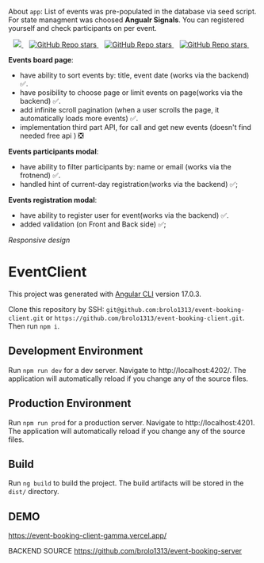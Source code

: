 About `app`:
List of events was pre-populated in the database via seed script.
For state managment was choosed **Angualr Signals**. 
You can registered yourself and check participants on per event.

<p align='center'>
 <a href="#">
    <img src="https://img.shields.io/badge/Angular-DD0031?style=for-the-badge&logo=angular&logoColor=white" />
  </a>&nbsp;&nbsp;
  <a href="#">
  <img alt="GitHub Repo stars" src="https://img.shields.io/badge/HTML5-E34F26?style=for-the-badge&logo=html5&logoColor=white">
</a>&nbsp;&nbsp;
  <a href="#">
  <img alt="GitHub Repo stars" src="https://img.shields.io/badge/TypeScript-007ACC?style=for-the-badge&logo=typescript&logoColor=white">
</a>&nbsp;&nbsp;
  <a href="#">
  <img alt="GitHub Repo stars" src="https://img.shields.io/badge/Bootstrap-563D7C?style=for-the-badge&logo=bootstrap&logoColor=white">
</a>&nbsp;&nbsp;


</p>


**Events board page**: 
- have ability to sort events by: title, event date (works via the backend) :white_check_mark:.
- have posibility to choose page or limit events on page(works via the backend) :white_check_mark:.
- add infinite scroll pagination (when a user scrolls the page, it
automatically loads more events) :white_check_mark:.
- implementation third part API, for call and get new events (doesn't find needed free api ) :negative_squared_cross_mark:

**Events participants modal**: 
- have ability to filter participants by: name or email (works via the frotnend) :white_check_mark:.
- handled hint of current-day registration(works via the backend) :white_check_mark:;

**Events registration modal**: 
- have ability to register user for event(works via the backend) :white_check_mark:.
- added validation (on Front and Back side) :white_check_mark:;

*Responsive design*



# EventClient

This project was generated with [Angular CLI](https://github.com/angular/angular-cli) version 17.0.3.

Clone this repository by SSH: `git@github.com:brolo1313/event-booking-client.git` or `https://github.com/brolo1313/event-booking-client.git`.
Then run `npm i`.

## Development Environment
Run `npm run dev` for a dev server. Navigate to http://localhost:4202/. The application will automatically reload if you change any of the source files.

## Production Environment
Run `npm run prod` for a production server. Navigate to http://localhost:4201. The application will automatically reload if you change any of the source files.

## Build

Run `ng build` to build the project. The build artifacts will be stored in the `dist/` directory.

## DEMO

https://event-booking-client-gamma.vercel.app/

BACKEND SOURCE
https://github.com/brolo1313/event-booking-server
